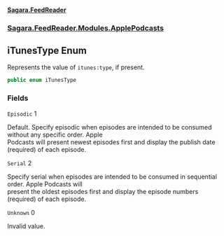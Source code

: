 #### [Sagara.FeedReader](index.md 'index')
### [Sagara.FeedReader.Modules.ApplePodcasts](index.md#Sagara.FeedReader.Modules.ApplePodcasts 'Sagara.FeedReader.Modules.ApplePodcasts')

## iTunesType Enum

Represents the value of `itunes:type`, if present.

```csharp
public enum iTunesType
```
### Fields

<a name='Sagara.FeedReader.Modules.ApplePodcasts.iTunesType.Episodic'></a>

`Episodic` 1

Default. Specify episodic when episodes are intended to be consumed without any specific order. Apple   
Podcasts will present newest episodes first and display the publish date (required) of each episode.

<a name='Sagara.FeedReader.Modules.ApplePodcasts.iTunesType.Serial'></a>

`Serial` 2

Specify serial when episodes are intended to be consumed in sequential order. Apple Podcasts will   
present the oldest episodes first and display the episode numbers (required) of each episode.

<a name='Sagara.FeedReader.Modules.ApplePodcasts.iTunesType.Unknown'></a>

`Unknown` 0

Invalid value.